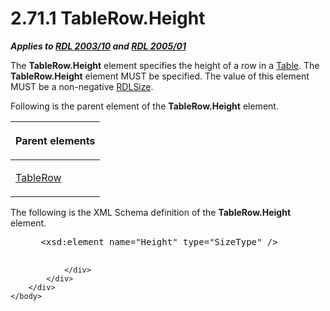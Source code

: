 <html dir="LTR" xmlns:mshelp="http://msdn.microsoft.com/mshelp" xmlns:ddue="http://ddue.schemas.microsoft.com/authoring/2003/5" xmlns:xlink="http://www.w3.org/1999/xlink" xmlns:tool="http://www.microsoft.com/tooltip">
    <head>
        <meta http-equiv="Content-Type" content="text/html; CHARSET=utf-8"></meta>
        <meta name="save" content="history"></meta>
        <title>2.71.1 TableRow.Height</title>
        <xml>
            <mshelp:toctitle title="2.71.1 TableRow.Height"></mshelp:toctitle>
            <mshelp:rltitle title="[MS-RDL]: TableRow.Height"></mshelp:rltitle>
            <mshelp:keyword index="A" term="a9e53c86-62d5-41e9-aa00-7657b47fc08b"></mshelp:keyword>
            <mshelp:attr name="DCSext.ContentType" value="open specification"></mshelp:attr>
            <mshelp:attr name="AssetID" value="a9e53c86-62d5-41e9-aa00-7657b47fc08b"></mshelp:attr>
            <mshelp:attr name="TopicType" value="kbRef"></mshelp:attr>
            <mshelp:attr name="DCSext.Title" value="[MS-RDL]: TableRow.Height" />
        </xml>
    </head>
    <body>
        <div id="header">
            <h1 class="heading">2.71.1 TableRow.Height</h1>
        </div>
        <div id="mainSection">
            <div id="mainBody">
                <div id="allHistory" class="saveHistory"></div>
                <div id="sectionSection0" class="section" name="collapseableSection">
                    

<p><b><i>Applies to </i></b><a href="a7e2ad00-07c8-4f6d-80ab-3ad55df7b233.md"><b><i>RDL 2003/10</i></b></a><b>
<i>and </i></b><a href="3ebe2912-4958-4832-b391-cad1f5e13338.md"><b><i>RDL 2005/01</i></b></a></p>

<p>The <b>TableRow.Height</b> element specifies the height of a
row in a <a href="660db744-699e-4ca3-a2d6-a5cab4bcf9b0.md">Table</a>. The <b>TableRow.Height</b>
element MUST be specified. The value of this element MUST be a non-negative <a href="b40c092e-4fe5-4f7b-a0bf-c98df1361c90.md">RDLSize</a>.</p>

<p>Following is the parent element of the <b>TableRow.Height</b>
element.</p>

<table>
 <thead>
  <tr>
   <th>
   <p>Parent elements</p>
   </th>
  </tr>
 </thead>
 <tr>
  <td>
  <p><a href="839c6688-01b5-4468-a398-49a7a4ce5eed.md">TableRow</a>
  </p>
  </td>
 </tr>
</table>

<p>The following is the XML Schema definition of the <b>TableRow.Height</b>
element.           </p>

<dl>
<dd>
<div><pre> &lt;xsd:element name=&quot;Height&quot; type=&quot;SizeType&quot; /&gt;
  
</pre></div>
</dd></dl>


                </div>
            </div>
        </div>
    </body>
</html>